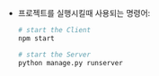 


- 프로젝트를 실행시킬때 사용되는 명령어:
    ```sh
    # start the Client
    npm start

    # start the Server
    python manage.py runserver
    ```

